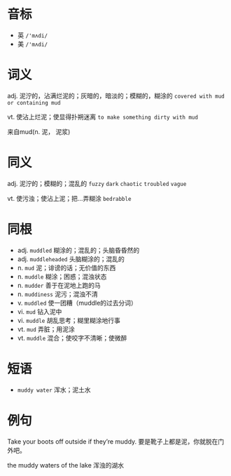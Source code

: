 # 音标

- 英 `/'mʌdi/`
- 美 `/'mʌdi/`

# 词义

adj. 泥泞的，沾满烂泥的；灰暗的，暗淡的；模糊的，糊涂的
`covered with mud or containing mud`

vt. 使沾上烂泥；使显得扑朔迷离
`to make something dirty with mud`



来自mud(n. 泥， 泥浆)

# 同义

adj. 泥泞的；模糊的；混乱的
`fuzzy` `dark` `chaotic` `troubled` `vague`

vt. 使污浊；使沾上泥；把…弄糊涂
`bedrabble`

# 同根

- adj. `muddled` 糊涂的；混乱的；头脑昏昏然的
- adj. `muddleheaded` 头脑糊涂的；混乱的
- n. `mud` 泥；诽谤的话；无价值的东西
- n. `muddle` 糊涂；困惑；混浊状态
- n. `mudder` 善于在泥地上跑的马
- n. `muddiness` 泥污；混浊不清
- v. `muddled` 使一团糟（muddle的过去分词）
- vi. `mud` 钻入泥中
- vi. `muddle` 胡乱思考；糊里糊涂地行事
- vt. `mud` 弄脏；用泥涂
- vt. `muddle` 混合；使咬字不清晰；使微醉

# 短语

- `muddy water` 浑水；泥土水

# 例句

Take your boots off outside if they’re muddy.
要是靴子上都是泥，你就脱在门外吧。

the muddy waters of the lake
浑浊的湖水


